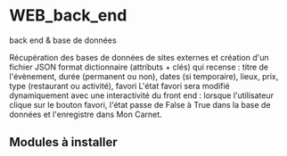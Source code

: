 # WEB_back_end

back end &amp; base de données

Récupération des bases de données de sites externes et création d'un fichier JSON format dictionnaire (attributs + clés) qui recense : titre de l'évènement, durée (permanent ou non), dates (si temporaire), lieux, prix, type (restaurant ou activité), favori
L'état favori sera modifié dynamiquement avec une interactivité du front end : lorsque l'utilisateur clique sur le bouton favori, l'état passe de False à True dans la base de données et l'enregistre dans Mon Carnet.

## Modules à installer
